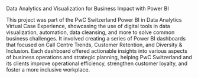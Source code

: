 Data Analytics and Visualization for Business Impact with Power BI

This project was part of the PwC Switzerland Power BI in Data Analytics Virtual Case Experience, showcasing the use of digital tools in data visualization, automation, data cleansing, and more to solve common business challenges. It involved creating a series of Power BI dashboards that focused on Call Centre Trends, Customer Retention, and Diversity & Inclusion. Each dashboard offered actionable insights into various aspects of business operations and strategic planning, helping PwC Switzerland and its clients improve operational efficiency, strengthen customer loyalty, and foster a more inclusive workplace.
